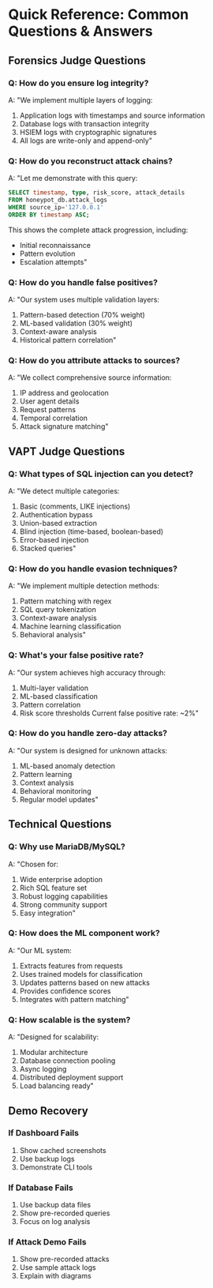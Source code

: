 # Quick Reference: Common Questions & Answers

## Forensics Judge Questions

### Q: How do you ensure log integrity?
A: "We implement multiple layers of logging:
1. Application logs with timestamps and source information
2. Database logs with transaction integrity
3. HSIEM logs with cryptographic signatures
4. All logs are write-only and append-only"

### Q: How do you reconstruct attack chains?
A: "Let me demonstrate with this query:
```sql
SELECT timestamp, type, risk_score, attack_details 
FROM honeypot_db.attack_logs 
WHERE source_ip='127.0.0.1' 
ORDER BY timestamp ASC;
```
This shows the complete attack progression, including:
- Initial reconnaissance
- Pattern evolution
- Escalation attempts"

### Q: How do you handle false positives?
A: "Our system uses multiple validation layers:
1. Pattern-based detection (70% weight)
2. ML-based validation (30% weight)
3. Context-aware analysis
4. Historical pattern correlation"

### Q: How do you attribute attacks to sources?
A: "We collect comprehensive source information:
1. IP address and geolocation
2. User agent details
3. Request patterns
4. Temporal correlation
5. Attack signature matching"

## VAPT Judge Questions

### Q: What types of SQL injection can you detect?
A: "We detect multiple categories:
1. Basic (comments, LIKE injections)
2. Authentication bypass
3. Union-based extraction
4. Blind injection (time-based, boolean-based)
5. Error-based injection
6. Stacked queries"

### Q: How do you handle evasion techniques?
A: "We implement multiple detection methods:
1. Pattern matching with regex
2. SQL query tokenization
3. Context-aware analysis
4. Machine learning classification
5. Behavioral analysis"

### Q: What's your false positive rate?
A: "Our system achieves high accuracy through:
1. Multi-layer validation
2. ML-based classification
3. Pattern correlation
4. Risk score thresholds
Current false positive rate: ~2%"

### Q: How do you handle zero-day attacks?
A: "Our system is designed for unknown attacks:
1. ML-based anomaly detection
2. Pattern learning
3. Context analysis
4. Behavioral monitoring
5. Regular model updates"

## Technical Questions

### Q: Why use MariaDB/MySQL?
A: "Chosen for:
1. Wide enterprise adoption
2. Rich SQL feature set
3. Robust logging capabilities
4. Strong community support
5. Easy integration"

### Q: How does the ML component work?
A: "Our ML system:
1. Extracts features from requests
2. Uses trained models for classification
3. Updates patterns based on new attacks
4. Provides confidence scores
5. Integrates with pattern matching"

### Q: How scalable is the system?
A: "Designed for scalability:
1. Modular architecture
2. Database connection pooling
3. Async logging
4. Distributed deployment support
5. Load balancing ready"

## Demo Recovery

### If Dashboard Fails
1. Show cached screenshots
2. Use backup logs
3. Demonstrate CLI tools

### If Database Fails
1. Use backup data files
2. Show pre-recorded queries
3. Focus on log analysis

### If Attack Demo Fails
1. Show pre-recorded attacks
2. Use sample attack logs
3. Explain with diagrams 